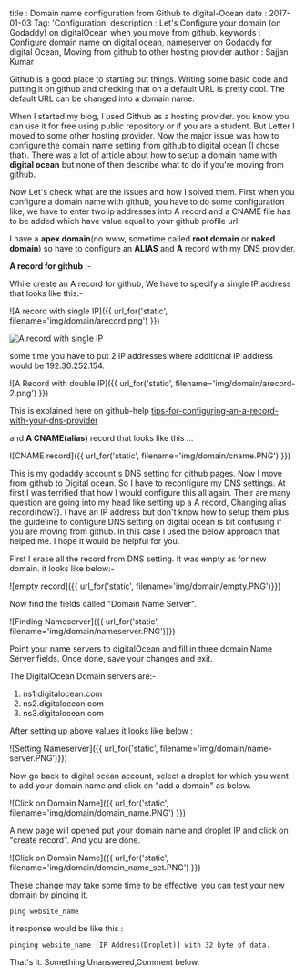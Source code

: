title : Domain name configuration from Github to digital-Ocean
date : 2017-01-03
Tag: 'Configuration'
description : Let's Configure your domain (on Godaddy) on digitalOcean when you move from github. 
keywords : Configure domain name on digital ocean, nameserver on Godaddy for digital Ocean, Moving from github to other hosting provider 
author : Sajjan Kumar


Github is a good place to starting out things. Writing some basic code and putting it on github and checking that on a default URL is pretty cool. The default URL can be changed into a domain name.

When I started my blog, I used Github as a hosting provider. you know you can use it for free using public repository or if you are a student. But Letter I moved to some other hosting provider. Now the major issue was how to configure the domain name setting from github to digital ocean (I chose that). There was a lot of article about how to setup a domain name with **digital ocean** but none of then describe what to do if you're moving from github.

Now Let's check what are the issues and how I solved them.
First when you configure a domain name with github, you have to do some configuration like, we have to enter two ip addresses into A record and a CNAME file has to be added which have value equal to your github profile url.

I have a **apex domain**(no www, sometime called **root domain** or **naked domain**) so have to configure an **ALIAS** and **A** record with my DNS provider.

**A record for github** :-

While create an A record for github, We have to specify a single IP address that looks like this:-


![A record with single IP]({{ url_for('static', filename='img/domain/arecord.png') }})

![A record with single IP](E:\python\post\domain\arecord.PNG)

some time you have to put 2 IP addresses where additional IP address would be 192.30.252.154.

![A Record with double IP]({{ url_for('static', filename='img/domain/arecord-2.png') }})

This is explained here on github-help <a href="https://help.github.com/articles/tips-for-configuring-an-a-record-with-your-dns-provider/">tips-for-configuring-an-a-record-with-your-dns-provider </a>

and **A CNAME(alias)** record that looks like this ...

![CNAME record]({{ url_for('static', filename='img/domain/cname.PNG') }})


This is my godaddy account's DNS setting for github pages. Now I move from github to Digital ocean. So I have to reconfigure my DNS settings. At first I  was terrified that how I would configure this all again. Their are many question are going into my head like setting up a A record, Changing alias record(how?). I have an IP address but don't know how to setup them plus the guideline to configure DNS setting on digital ocean is bit confusing if you are moving from github. In this case I used the below approach that helped me. I hope it would be helpful for you.

First I erase all the record from DNS setting. It was empty as for new domain. it looks like below:-

![empty record]({{ url_for('static', filename='img/domain/empty.PNG')}})

Now find the fields called "Domain Name Server". 

![Finding Nameserver]({{ url_for('static', filename='img/domain/nameserver.PNG')}})

Point your name servers to digitalOcean and fill in three domain Name Server fields. Once done, save your changes and exit.

The DigitalOcean Domain servers are:-

1. ns1.digitalocean.com
2. ns2.digitalocean.com
3. ns3.digitalocean.com

After setting up above values it looks like below :


![Setting Nameserver]({{ url_for('static', filename='img/domain/name-server.PNG')}})	


Now go back to digital ocean account, select a droplet for which you want to add your domain name and click on "add a domain" as below.

![Click on Domain Name]({{ url_for('static', filename='img/domain/domain_name.PNG') }})

A new page will opened put your domain name and droplet IP and click on "create record". And you are done.

![Click on Domain Name]({{ url_for('static', filename='img/domain/domain_name_set.PNG') }})

These change may take some time to be effective. you can test your new domain by pinging it.  

	ping website_name 

it response would be like this :
	
	pinging website_name [IP Address(Droplet)] with 32 byte of data.

That's it.
Something Unanswered,Comment below.
